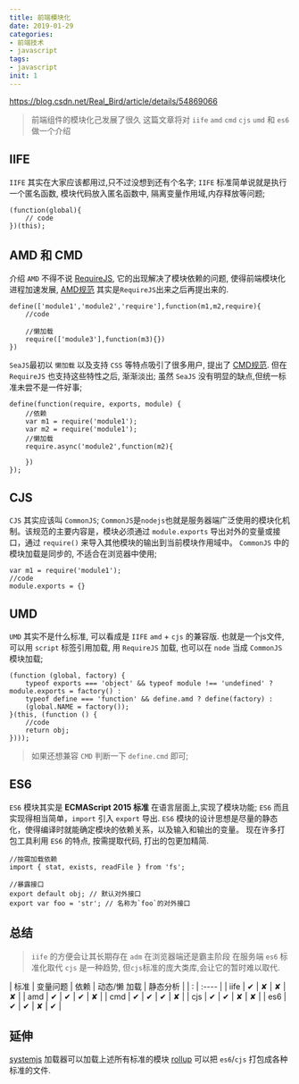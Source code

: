 ```yaml
---
title: 前端模块化
date: 2019-01-29
categories: 
- 前端技术
- javascript
tags: 
- javascript
init: 1
---
```

<https://blog.csdn.net/Real_Bird/article/details/54869066>

> 前端组件的模块化己发展了很久 这篇文章将对 `iife` `amd` `cmd` `cjs` `umd` 和 `es6` 做一个介绍

## IIFE

`IIFE` 其实在大家应该都用过,只不过没想到还有个名字;
`IIFE` 标准简单说就是执行一个匿名函数, 模块代码放入匿名函数中, 隔离变量作用域,内存释放等问题;

```
(function(global){
    // code
})(this);
```



## AMD 和 CMD

介绍 `AMD` 不得不说 [RequireJS](http://requirejs.org/), 它的出现解决了模块依赖的问题, 使得前端模块化进程加速发展, [AMD规范](https://github.com/amdjs/amdjs-api/wiki/AMD-(%E4%B8%AD%E6%96%87%E7%89%88)) 其实是`RequireJS`出来之后再提出来的.

```
define(['module1','module2','require'],function(m1,m2,require){
    //code

    //懒加载
    require(['module3'],function(m3){})
})
```

`SeaJS`最初以 `懒加载` 以及支持 `CSS` 等特点吸引了很多用户, 提出了 [CMD规范](https://github.com/cmdjs/specification/blob/master/draft/module.md). 但在 `RequireJS` 也支持这些特性之后, 渐渐淡出;
虽然 `SeaJS` 没有明显的缺点,但统一标准未尝不是一件好事;

```
define(function(require, exports, module) {
    //依赖
    var m1 = require('module1');
    var m2 = require('module1');
    //懒加载
    require.async('module2',function(m2){

    })
});
```

## CJS

`CJS` 其实应该叫 `CommonJS`;
`CommonJS`是`nodejs`也就是服务器端广泛使用的模块化机制。该规范的主要内容是，模块必须通过 `module.exports` 导出对外的变量或接口，通过 `require()` 来导入其他模块的输出到当前模块作用域中。
`CommonJS` 中的模块加载是同步的, 不适合在浏览器中使用;

```
var m1 = require('module1');
//code
module.exports = {}
```

## UMD

`UMD` 其实不是什么标准, 可以看成是 `IIFE` `amd` + `cjs` 的兼容版.
也就是一个js文件, 可以用 `script` 标签引用加载, 用 `RequireJS` 加载, 也可以在 `node` 当成 `CommonJS` 模块加载;

```
(function (global, factory) {
	typeof exports === 'object' && typeof module !== 'undefined' ? module.exports = factory() :
	typeof define === 'function' && define.amd ? define(factory) :
	(global.NAME = factory());
}(this, (function () {
    //code
    return obj;
})));
```



> 如果还想兼容 `CMD` 判断一下 `define.cmd` 即可;

## ES6

`ES6` 模块其实是 **ECMAScript 2015 标准** 在语言层面上,实现了模块功能;
`ES6` 而且实现得相当简单，`import` 引入 `export` 导出.
`ES6` 模块的设计思想是尽量的静态化，使得编译时就能确定模块的依赖关系，以及输入和输出的变量。
现在许多打包工具利用 `ES6` 的特点, 按需提取代码, 打出的包更加精简.

```
//按需加载依赖
import { stat, exists, readFile } from 'fs';

//暴露接口
export default obj; // 默认对外接口
export var foo = 'str'; // 名称为`foo`的对外接口
```



## 总结

> `iife` 的方便会让其长期存在
> `adm` 在浏览器端还是霸主阶段
> 在服务端 `es6` 标准化取代 `cjs` 是一种趋势, 但`cjs`标准的庞大类库,会让它的暂时难以取代.

| 标准 | 变量问题 | 依赖 | 动态/懒 加载 | 静态分析 |
| : | :---- |
| iife | ✔        | ✘    | ✘            | ✘        |
| amd  | ✔        | ✔    | ✔            | ✘        |
| cmd  | ✔        | ✔    | ✔            | ✘        |
| cjs  | ✔        | ✔    | ✘            | ✘        |
| es6  | ✔        | ✔    | ✘            | ✔        |

## 延伸

[systemjs](https://github.com/systemjs/systemjs) 加载器可以加载上述所有标准的模块
[rollup](https://github.com/rollup/rollup) 可以把 `es6`/`cjs` 打包成各种标准的文件.
